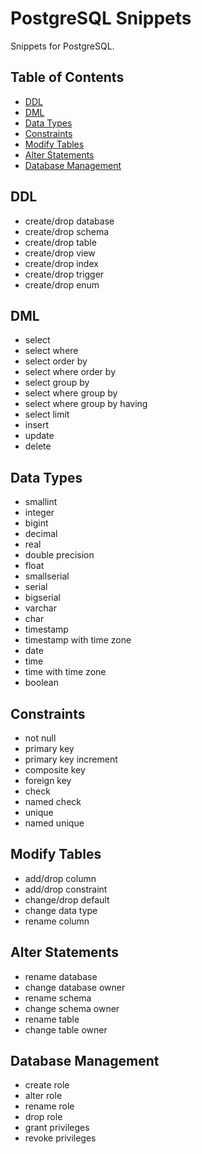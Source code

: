 # PostgreSQL Snippets <!-- omit from toc -->

Snippets for PostgreSQL.

## Table of Contents <!-- omit from toc -->

- [DDL](#ddl)
- [DML](#dml)
- [Data Types](#data-types)
- [Constraints](#constraints)
- [Modify Tables](#modify-tables)
- [Alter Statements](#alter-statements)
- [Database Management](#database-management)

## DDL

- create/drop database
- create/drop schema
- create/drop table
- create/drop view
- create/drop index
- create/drop trigger
- create/drop enum

## DML

- select
- select where
- select order by
- select where order by
- select group by
- select where group by
- select where group by having
- select limit
- insert
- update
- delete

## Data Types

- smallint
- integer
- bigint
- decimal
- real
- double precision
- float
- smallserial
- serial
- bigserial
- varchar
- char
- timestamp
- timestamp with time zone
- date
- time
- time with time zone
- boolean

## Constraints

- not null
- primary key
- primary key increment
- composite key
- foreign key
- check
- named check
- unique
- named unique

## Modify Tables

- add/drop column
- add/drop constraint
- change/drop default
- change data type
- rename column

## Alter Statements

- rename database
- change database owner
- rename schema
- change schema owner
- rename table
- change table owner

## Database Management

- create role
- alter role
- rename role
- drop role
- grant privileges
- revoke privileges
